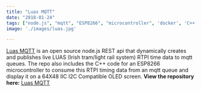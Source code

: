 ```yaml
---
title: "Luas MQTT"
date: "2018-01-24"
tags: ["node.js", "mqtt", "ESP8266", "microcontroller", 'docker', 'C++']
image: './images/luas.jpg'

---
```


[Luas MQTT] is an open source node.js REST api that dynamically creates and publishes live LUAS (Irish tram/light rail system) RTPI time data to mqtt queues. The repo also includes the C++ code for an ESP8266 microcontroller to consume this RTPI timing data from an mqtt queue and display it on a 64X48 IIC I2C Compatible OLED screen. **View the repository here:** [Luas MQTT]

<!-- reference links -->
[Luas MQTT]: <https://github.com/darrenbritton/luas-mqtt>
